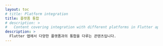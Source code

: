 ```yaml
---
layout: toc
# title: Platform integration
title: 플랫폼 통합
# description: >
#   Content covering integration with different platforms in Flutter apps.
description: >
  Flutter 앱에서 다양한 플랫폼과의 통합을 다루는 콘텐츠입니다.
---
```

